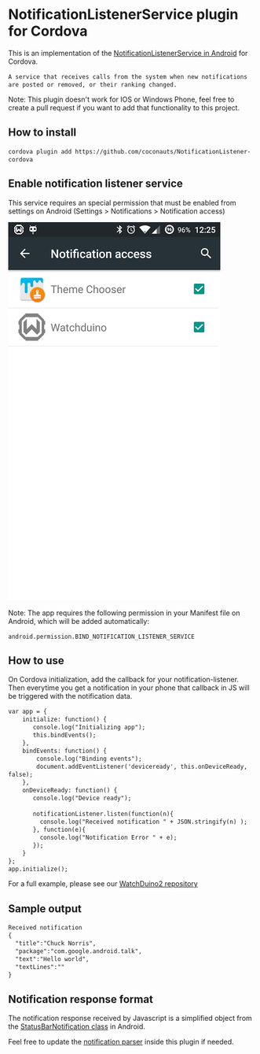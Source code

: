 # NotificationListenerService plugin for Cordova

This is an implementation of the
[NotificationListenerService in Android](https://developer.android.com/reference/android/service/notification/NotificationListenerService.html)
for Cordova.

    A service that receives calls from the system when new notifications are posted or removed, or their ranking changed.

Note: This plugin doesn't work for IOS or Windows Phone, feel free to create a pull request if you want to add that functionality to this project.

## How to install

    cordova plugin add https://github.com/coconauts/NotificationListener-cordova

## Enable notification listener service

This service requires an special permission that must be enabled from settings on Android (Settings > Notifications > Notification access)

![](/settings.jpg)

Note: The app requires the following permission in your Manifest file on Android, which will be added automatically:

    android.permission.BIND_NOTIFICATION_LISTENER_SERVICE

## How to use

On Cordova initialization, add the callback for your notification-listener.
Then everytime you get a notification in your phone that callback in JS will be triggered with the notification data.

```
var app = {
    initialize: function() {
       console.log("Initializing app");
       this.bindEvents();
    },
    bindEvents: function() {
        console.log("Binding events");
        document.addEventListener('deviceready', this.onDeviceReady, false);
    },
    onDeviceReady: function() {
       console.log("Device ready");

       notificationListener.listen(function(n){
         console.log("Received notification " + JSON.stringify(n) );
       }, function(e){
         console.log("Notification Error " + e);
       });
    }
};
app.initialize();
```

For a full example, please see our [WatchDuino2 repository](https://github.com/coconauts/watchduino2-companion-app)

## Sample output
```
Received notification
{
  "title":"Chuck Norris",
  "package":"com.google.android.talk",
  "text":"Hello world",
  "textLines":""
}
```

## Notification response format

The notification response received by Javascript is a simplified object from the
[StatusBarNotification class](https://developer.android.com/reference/android/service/notification/StatusBarNotification.html)
in Android.

Feel free to update the [notification parser](#TODO) inside this plugin if needed.
